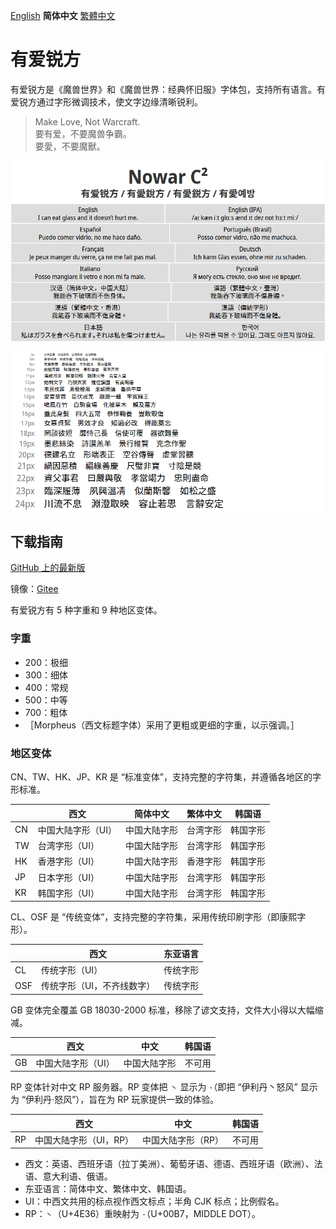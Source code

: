 [English](README.md) **简体中文** [繁體中文](README-Hant.md)

# 有爱锐方

有爱锐方是《魔兽世界》和《魔兽世界：经典怀旧服》字体包，支持所有语言。有爱锐方通过字形微调技术，使文字边缘清晰锐利。

> Make Love, Not Warcraft.<br>
> 要有爱，不要魔兽争霸。<br>
> 要愛，不要魔獸。

![有爱锐方](poster/poster.png)

![Waterfall](poster/waterfall.png)

## 下载指南

[GitHub 上的最新版](https://github.com/nowar-fonts/Nowar-CnC/releases)

镜像：[Gitee](https://gitee.com/nowar-fonts/Nowar-CnC)

有爱锐方有 5 种字重和 9 种地区变体。

### 字重

* 200：极细
* 300：细体
* 400：常规
* 500：中等
* 700：粗体
* ［Morpheus（西文标题字体）采用了更粗或更细的字重，以示强调。］

### 地区变体

CN、TW、HK、JP、KR 是 “标准变体”，支持完整的字符集，并遵循各地区的字形标准。

|    | 西文              | 简体中文     | 繁体中文 | 韩国语   |
| -- | ----------------- | ------------ | -------- | -------- |
| CN | 中国大陆字形（UI）| 中国大陆字形 | 台湾字形 | 韩国字形 |
| TW | 台湾字形（UI）    | 中国大陆字形 | 台湾字形 | 韩国字形 |
| HK | 香港字形（UI）    | 中国大陆字形 | 香港字形 | 韩国字形 |
| JP | 日本字形（UI）    | 中国大陆字形 | 台湾字形 | 韩国字形 |
| KR | 韩国字形（UI）    | 中国大陆字形 | 台湾字形 | 韩国字形 |

CL、OSF 是 “传统变体”，支持完整的字符集，采用传统印刷字形（即康熙字形）。

|     | 西文                      | 东亚语言 |
| --- | ------------------------- | -------- |
| CL  | 传统字形（UI）            | 传统字形 |
| OSF | 传统字形（UI，不齐线数字）| 传统字形 |

GB 变体完全覆盖 GB 18030-2000 标准，移除了谚文支持，文件大小得以大幅缩减。

|    | 西文              | 中文         | 韩国语 |
| -- | ----------------- | ------------ | ------ |
| GB | 中国大陆字形（UI）| 中国大陆字形 | 不可用 |

RP 变体针对中文 RP 服务器。RP 变体把 `丶` 显示为 `·`（即把 “伊利丹丶怒风” 显示为 “伊利丹·怒风”），旨在为 RP 玩家提供一致的体验。

|    | 西文                  | 中文              | 韩国语 |
| -- | --------------------- | ----------------- | ------ |
| RP | 中国大陆字形（UI，RP）| 中国大陆字形（RP）| 不可用 |

* 西文：英语、西班牙语（拉丁美洲）、葡萄牙语、德语、西班牙语（欧洲）、法语、意大利语、俄语。
* 东亚语言：简体中文、繁体中文、韩国语。
* UI：中西文共用的标点视作西文标点；半角 CJK 标点；比例假名。
* RP：`丶`（U+4E36）重映射为 `·`（U+00B7，MIDDLE DOT）。
